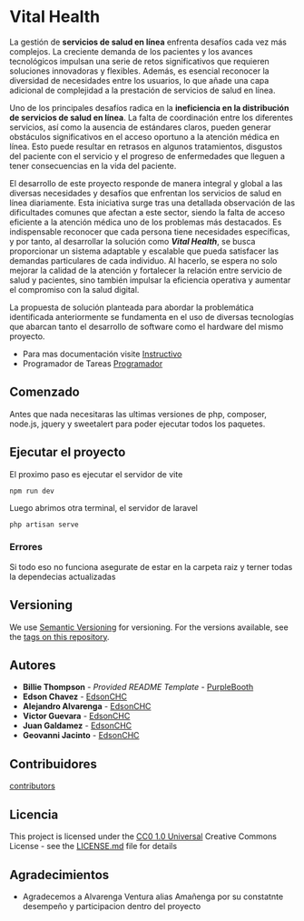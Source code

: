 # Vital Health

La gestión de **servicios de salud en línea** enfrenta desafíos cada vez más complejos. La creciente demanda de los pacientes y los avances tecnológicos impulsan una serie de retos significativos que requieren soluciones innovadoras y flexibles. Además, es esencial reconocer la diversidad de necesidades entre los usuarios, lo que añade una capa adicional de complejidad a la prestación de servicios de salud en línea.

Uno de los principales desafíos radica en la **ineficiencia en la distribución de servicios de salud en línea**. La falta de coordinación entre los diferentes servicios, así como la ausencia de estándares claros, pueden generar obstáculos significativos en el acceso oportuno a la atención médica en línea. Esto puede resultar en retrasos en algunos tratamientos, disgustos del paciente con el servicio y el progreso de enfermedades que lleguen a tener consecuencias en la vida del paciente.

El desarrollo de este proyecto responde de manera integral y global a las diversas necesidades y desafíos que enfrentan los servicios de salud en línea diariamente. Esta iniciativa surge tras una detallada observación de las dificultades comunes que afectan a este sector, siendo la falta de acceso eficiente a la atención médica uno de los problemas más destacados. Es indispensable reconocer que cada persona tiene necesidades específicas, y por tanto, al desarrollar la solución como **_Vital Health_**, se busca proporcionar un sistema adaptable y escalable que pueda satisfacer las demandas particulares de cada individuo. Al hacerlo, se espera no solo mejorar la calidad de la atención y fortalecer la relación entre servicio de salud y pacientes, sino también impulsar la eficiencia operativa y aumentar el compromiso con la salud digital.

La propuesta de solución planteada para abordar la problemática identificada anteriormente se fundamenta en el uso de diversas tecnologías que abarcan tanto el desarrollo de software como el hardware del mismo proyecto.

- Para mas documentación visite [Instructivo](https://docs.google.com/document/d/1zdvTis02II8IlQPbXBZkFJTD4d4K0ZHSfBJH7Vhv7M8/edit?usp=sharing)
- Programador de Tareas [Programador](https://trello.com/b/2sGFh55K/crea-j-2024)

## Comenzado

Antes que nada necesitaras las ultimas versiones de php, composer, node.js, jquery y sweetalert para poder ejecutar todos los paquetes.

## Ejecutar el proyecto

El proximo paso es ejecutar el servidor de vite

    npm run dev
Luego abrimos otra terminal, el servidor de laravel

    php artisan serve

### Errores

Si todo eso no funciona asegurate de estar en la carpeta raiz y terner todas la dependecias actualizadas

## Versioning

We use [Semantic Versioning](http://semver.org/) for versioning. For the versions
available, see the [tags on this
repository](https://github.com/PurpleBooth/a-good-readme-template/tags).

## Autores

  - **Billie Thompson** - *Provided README Template* -
    [PurpleBooth](https://github.com/PurpleBooth)
  - **Edson Chavez** -
    [EdsonCHC](https://github.com/EdsonCH)
  - **Alejandro Alvarenga** -
    [EdsonCHC](https://github.com)
  - **Victor Guevara** -
    [EdsonCHC](https://github.com)
  - **Juan Galdamez** -
    [EdsonCHC](https://github.com)
  - **Geovanni Jacinto** -
    [EdsonCHC](https://github.com)

## Contribuidores 
[contributors](https://github.com/EdsonCHC/Vital-Health/contributors)


## Licencia

This project is licensed under the [CC0 1.0 Universal](LICENSE.md)
Creative Commons License - see the [LICENSE.md](LICENSE.md) file for
details

## Agradecimientos

  - Agradecemos a Alvarenga Ventura alias Amañenga por su constatnte desempeño y participacion dentro del proyecto
 
